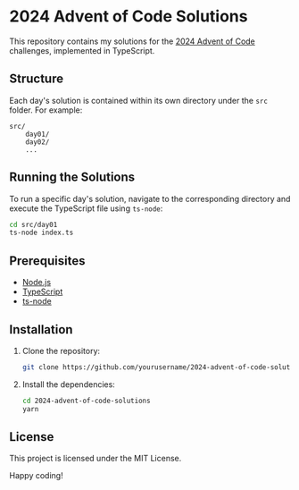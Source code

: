 # 2024 Advent of Code Solutions

This repository contains my solutions for the [2024 Advent of Code](https://adventofcode.com/2024) challenges, implemented in TypeScript.

## Structure

Each day's solution is contained within its own directory under the `src` folder. For example:
```
src/
    day01/
    day02/
    ...
```

## Running the Solutions

To run a specific day's solution, navigate to the corresponding directory and execute the TypeScript file using `ts-node`:

```bash
cd src/day01
ts-node index.ts
```

## Prerequisites

- [Node.js](https://nodejs.org/)
- [TypeScript](https://www.typescriptlang.org/)
- [ts-node](https://github.com/TypeStrong/ts-node)

## Installation

1. Clone the repository:
     ```bash
     git clone https://github.com/yourusername/2024-advent-of-code-solutions.git
     ```
2. Install the dependencies:
     ```bash
     cd 2024-advent-of-code-solutions
     yarn
     ```

## License

This project is licensed under the MIT License.

Happy coding!
